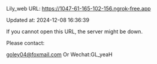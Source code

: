 Lily_web URL: https://1047-61-165-102-156.ngrok-free.app

Updated at: 2024-12-08 16:36:39

If you cannot open this URL, the server might be down.

Please contact: 

goley04@foxmail.com Or Wechat:GL_yeaH